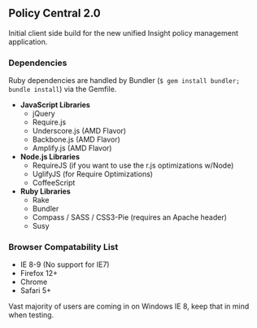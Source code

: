## Policy Central 2.0

Initial client side build for the new unified Insight policy management application.

### Dependencies

Ruby dependencies are handled by Bundler (`$ gem install bundler; bundle install`) via the Gemfile.

* __JavaScript Libraries__
	* jQuery
	* Require.js
	* Underscore.js (AMD Flavor)
	* Backbone.js (AMD Flavor)
	* Amplify.js (AMD Flavor)
* __Node.js Libraries__
	* RequireJS (if you want to use the r.js optimizations w/Node)
	* UglifyJS (for Require Optimizations)
	* CoffeeScript
* __Ruby Libraries__
	* Rake
	* Bundler
	* Compass / SASS / CSS3-Pie (requires an Apache header)
	* Susy

### Browser Compatability List

* IE 8-9 (No support for IE7)
* Firefox 12+
* Chrome
* Safari 5+

Vast majority of users are coming in on Windows IE 8, keep that in mind when testing.